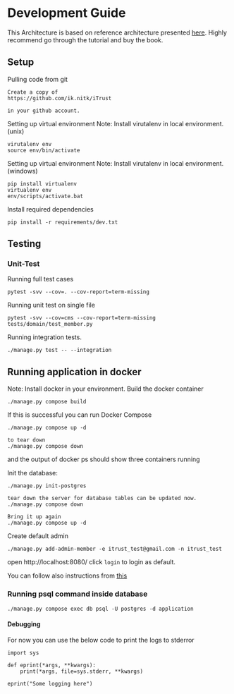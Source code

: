 # Development Guide

This Architecture is based on reference architecture presented [here](https://www.thedigitalcatbooks.com/pycabook-introduction/).
Highly recommend go through the tutorial and buy the book.

## Setup

Pulling code from git

```
Create a copy of
https://github.com/ik.nitk/iTrust

in your github account.
```

Setting up virtual environment
Note: Install virutalenv in local environment.(unix)

```
virutalenv env
source env/bin/activate
```

Setting up virtual environment
Note: Install virutalenv in local environment.(windows)

```
pip install virtualenv
virtualenv env
env/scripts/activate.bat
```

Install required dependencies

```
pip install -r requirements/dev.txt
```

## Testing

### Unit-Test

Running full test cases

```
pytest -svv --cov=. --cov-report=term-missing
```

Running unit test on single file

```
pytest -svv --cov=cms --cov-report=term-missing tests/domain/test_member.py
```

Running integration tests.

```
./manage.py test -- --integration
```

## Running application in docker

Note: Install docker in your environment.
Build the docker container

```
./manage.py compose build
```

If this is successful you can run Docker Compose

```
./manage.py compose up -d

to tear down
./manage.py compose down
```

and the output of docker ps should show three containers running

Init the database:

```
./manage.py init-postgres

tear down the server for database tables can be updated now.
./manage.py compose down

Bring it up again
./manage.py compose up -d

```

Create default admin
```
./manage.py add-admin-member -e itrust_test@gmail.com -n itrust_test
```

open http://localhost:8080/
click `login` to login as default.

You can follow also instructions from [this](https://www.thedigitalcatbooks.com/pycabook-chapter-08/)


### Running psql command inside database

```
./manage.py compose exec db psql -U postgres -d application
```
#### Debugging

For now you can use the below code to print the logs to stderror

```
import sys

def eprint(*args, **kwargs):
    print(*args, file=sys.stderr, **kwargs)

eprint("Some logging here")
```
